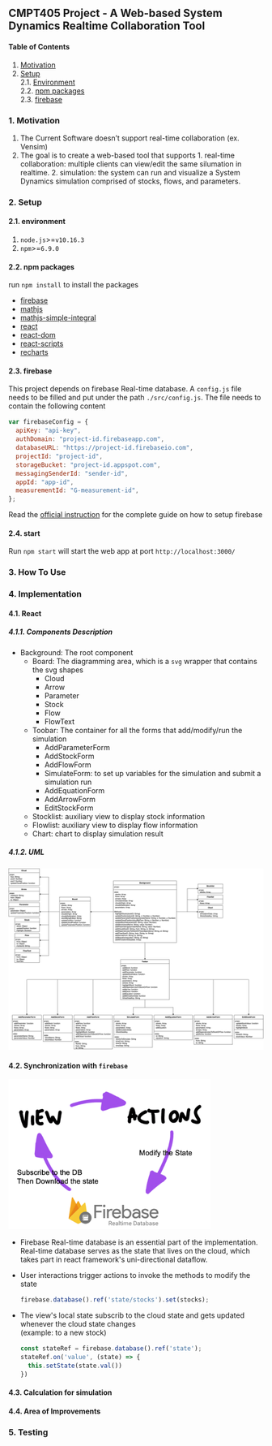 ## CMPT405 Project - A Web-based System Dynamics Realtime Collaboration Tool

#### Table of Contents
1. [Motivation](#1-motivation)  
2. [Setup](#2-setup)  
  2.1. [Environment](#21-environment)  
  2.2. [npm packages](#22-npm-packages)  
  2.3. [firebase](#23-firebase)  


### 1. Motivation
  1. The Current Software doesn’t support real-time collaboration (ex. Vensim)
  2. The goal is to create a web-based tool that supports 
    1. real-time collaboration: multiple clients can view/edit the same silumation in realtime.
    2. simulation: the system can run and visualize a System Dynamics simulation comprised of stocks, flows, and parameters.


### 2. Setup 
#### 2.1. environment
1. `node.js`>=`v10.16.3`
2. `npm`>=`6.9.0`


#### 2.2. npm packages
run `npm install` to install the packages
- [firebase](https://www.npmjs.com/package/firebase)  
- [mathjs](https://www.npmjs.com/package/mathjs)  
- [mathjs-simple-integral](https://www.npmjs.com/package/mathjs-simple-integral)  
- [react](https://www.npmjs.com/package/react)  
- [react-dom](https://www.npmjs.com/package/react-dom)  
- [react-scripts](https://www.npmjs.com/package/react-scripts)  
- [recharts](https://www.npmjs.com/package/recharts)  

#### 2.3. firebase 
This project depends on firebase Real-time database. A `config.js` file needs to be filled and put under the path `./src/config.js`.
The file needs to contain the following content
```javascript
var firebaseConfig = {
  apiKey: "api-key",
  authDomain: "project-id.firebaseapp.com",
  databaseURL: "https://project-id.firebaseio.com",
  projectId: "project-id",
  storageBucket: "project-id.appspot.com",
  messagingSenderId: "sender-id",
  appId: "app-id",
  measurementId: "G-measurement-id",
};
```
Read the [official instruction](https://firebase.google.com/docs/web/setup) for the complete guide on how to setup firebase

#### 2.4. start
Run `npm start` will start the web app at port `http://localhost:3000/`  

### 3. How To Use 

### 4. Implementation

#### 4.1. React 
##### 4.1.1. Components Description
- Background: The root component
  - Board: The diagramming area, which is a `svg` wrapper that contains the svg shapes
    - Cloud
    - Arrow
    - Parameter
    - Stock
    - Flow
    - FlowText
  - Toobar: The container for all the forms that add/modify/run the simulation
    - AddParameterForm
    - AddStockForm
    - AddFlowForm
    - SimulateForm: to set up variables for the simulation and submit a simulation run
    - AddEquationForm
    - AddArrowForm
    - EditStockForm
  - Stocklist: auxiliary view to display stock information
  - Flowlist: auxiliary view to display flow information
  - Chart: chart to display simulation result
##### 4.1.2. UML  
<img src="assets/405-SD-colab-UML.jpg" alt="drawing" width="800"/>

#### 4.2. Synchronization with `firebase`
<img src="assets/405-SD-colab-firebase.png" alt="drawing" width="400"/>

- Firebase Real-time database is an essential part of the implementation. Real-time database serves as the state that lives on the cloud, which takes part in react framework's uni-directional dataflow.  
  
- User interactions trigger actions to invoke the methods to modify the state
  ```javascript
  firebase.database().ref('state/stocks').set(stocks);
  ```
- The view's local state subscrib to the cloud state and gets updated whenever the cloud state changes  
  (example: to a new stock)
  ```javascript
  const stateRef = firebase.database().ref('state');
  stateRef.on('value', (state) => {
    this.setState(state.val())
  })
  ```
#### 4.3. Calculation for simulation
#### 4.4. Area of Improvements

### 5. Testing
